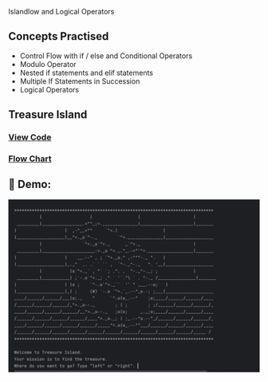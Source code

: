 Islandlow and Logical Operators

## Concepts Practised
- Control Flow with if / else and Conditional Operators
- Modulo Operator
- Nested if statements and elif statements
- Multiple If Statements in Succession
- Logical Operators

## Treasure Island
### [View Code](main.py)
### [Flow Chart](https://www.draw.io/?lightbox=1&highlight=0000ff&editor=www.draw.io&layers=1&nav=1&title=Treasure%20Island%20Conditional.drawio#Uhttps%3A%2F%2Fdrive.google.com%2Fuc%3Fid%3D1oDe4ehjWZipYRsVfeAx2HyB7LCQ8_Fvi%26export%3Ddownload)

## 🎥 Demo:
![Day 3 Demo](day_03.gif)
